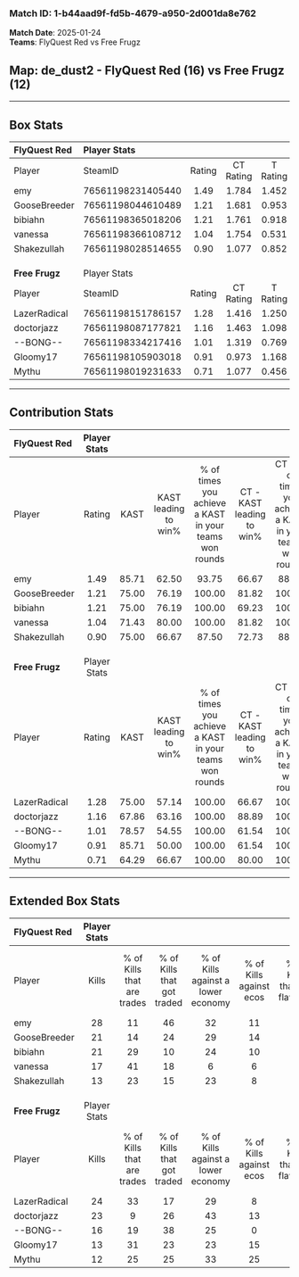 ### Match ID: 1-b44aad9f-fd5b-4679-a950-2d001da8e762  
**Match Date**: 2025-01-24  
**Teams**: FlyQuest Red vs Free Frugz  

## **Map**: de_dust2 - FlyQuest Red (16) vs Free Frugz (12)  
---  

## Box Stats  

| **FlyQuest Red** | Player Stats      |        |           |          |       |       |       |         |        |      |     |
| :- | :- | :-: | :-: | :-: | :-: | :-: | :-: | :-: | :-: | :-: | :-: |
| Player           | SteamID           | Rating | CT Rating | T Rating | KAST  |  ADR  | Kills | Assists | Deaths | K/D  | HS% |
| emy              | 76561198231405440 |  1.49  |   1.784   |  1.452   | 85.71 | 111.1 |  28   |    6    |   23   | 1.22 | 28  |
| GooseBreeder     | 76561198044610489 |  1.21  |   1.681   |  0.953   | 75.00 | 87.3  |  21   |   11    |   19   | 1.11 | 57  |
| bibiahn          | 76561198365018206 |  1.21  |   1.761   |  0.918   | 75.00 | 76.9  |  21   |    4    |   16   | 1.31 | 42  |
| vanessa          | 76561198366108712 |  1.04  |   1.754   |  0.531   | 71.43 | 50.7  |  17   |   10    |   14   | 1.21 | 35  |
| Shakezullah      | 76561198028514655 |  0.90  |   1.077   |  0.852   | 75.00 | 52.8  |  13   |    7    |   16   | 0.81 | 30  |
|                  |                   |        |           |          |       |       |       |         |        |      |     |
|                  |                   |        |           |          |       |       |       |         |        |      |     |
|                  |                   |        |           |          |       |       |       |         |        |      |     |
| **Free Frugz**   | Player Stats      |        |           |          |       |       |       |         |        |      |     |
| Player           | SteamID           | Rating | CT Rating | T Rating | KAST  |  ADR  | Kills | Assists | Deaths | K/D  | HS% |
| LazerRadical     | 76561198151786157 |  1.28  |   1.416   |  1.250   | 75.00 | 96.5  |  24   |    6    |   21   | 1.14 | 50  |
| doctorjazz       | 76561198087177821 |  1.16  |   1.463   |  1.098   | 67.86 | 84.5  |  23   |    6    |   21   | 1.10 | 47  |
| --BONG--         | 76561198334217416 |  1.01  |   1.319   |  0.769   | 78.57 | 63.4  |  16   |    5    |   18   | 0.89 | 68  |
| Gloomy17         | 76561198105903018 |  0.91  |   0.973   |  1.168   | 85.71 | 53.1  |  13   |    4    |   19   | 0.68 | 46  |
| Mythu            | 76561198019231633 |  0.71  |   1.077   |  0.456   | 64.29 | 57.1  |  12   |    8    |   21   | 0.57 | 58  |
---  

## Contribution Stats  

| **FlyQuest Red** | Player Stats |       |                      |                                                        |                           |                                                             |                          |                                                            |
| :- | :-: | :-: | :-: | :-: | :-: | :-: | :-: | :-: |
| Player           |    Rating    | KAST  | KAST leading to win% | % of times you achieve a KAST in your teams won rounds | CT - KAST leading to win% | CT - % of times you achieve a KAST in your teams won rounds | T - KAST leading to win% | T - % of times you achieve a KAST in your teams won rounds |
| emy              |     1.49     | 85.71 |        62.50         |                         93.75                          |           66.67           |                            88.89                            |          58.33           |                           100.00                           |
| GooseBreeder     |     1.21     | 75.00 |        76.19         |                         100.00                         |           81.82           |                           100.00                            |          70.00           |                           100.00                           |
| bibiahn          |     1.21     | 75.00 |        76.19         |                         100.00                         |           69.23           |                           100.00                            |          87.50           |                           100.00                           |
| vanessa          |     1.04     | 71.43 |        80.00         |                         100.00                         |           81.82           |                           100.00                            |          77.78           |                           100.00                           |
| Shakezullah      |     0.90     | 75.00 |        66.67         |                         87.50                          |           72.73           |                            88.89                            |          60.00           |                           85.71                            |
|                  |              |       |                      |                                                        |                           |                                                             |                          |                                                            |
|                  |              |       |                      |                                                        |                           |                                                             |                          |                                                            |
|                  |              |       |                      |                                                        |                           |                                                             |                          |                                                            |
| **Free Frugz**   | Player Stats |       |                      |                                                        |                           |                                                             |                          |                                                            |
| Player           |    Rating    | KAST  | KAST leading to win% | % of times you achieve a KAST in your teams won rounds | CT - KAST leading to win% | CT - % of times you achieve a KAST in your teams won rounds | T - KAST leading to win% | T - % of times you achieve a KAST in your teams won rounds |
| LazerRadical     |     1.28     | 75.00 |        57.14         |                         100.00                         |           66.67           |                           100.00                            |          44.44           |                           100.00                           |
| doctorjazz       |     1.16     | 67.86 |        63.16         |                         100.00                         |           88.89           |                           100.00                            |          40.00           |                           100.00                           |
| --BONG--         |     1.01     | 78.57 |        54.55         |                         100.00                         |           61.54           |                           100.00                            |          44.44           |                           100.00                           |
| Gloomy17         |     0.91     | 85.71 |        50.00         |                         100.00                         |           61.54           |                           100.00                            |          36.36           |                           100.00                           |
| Mythu            |     0.71     | 64.29 |        66.67         |                         100.00                         |           80.00           |                           100.00                            |          50.00           |                           100.00                           |
---  

## Extended Box Stats  

| **FlyQuest Red** | Player Stats |                            |                            |                                    |                         |                              |                                 |        |                             |                                     |                          |                               |                            |
| :- | :-: | :-: | :-: | :-: | :-: | :-: | :-: | :-: | :-: | :-: | :-: | :-: | :-: |
| Player           |    Kills     | % of Kills that are trades | % of Kills that got traded | % of Kills against a lower economy | % of Kills against ecos | % of Kills that are flawless | % of Kills that are close duels | Deaths | % of Deaths that get traded | % of Deaths against a lower economy | % of Deaths against ecos | % of Deaths that are flawless | % of Deaths that are close |
| emy              |      28      |             11             |             46             |                 32                 |           11            |              68              |                4                |   23   |             26              |                 17                  |            4             |              57               |             22             |
| GooseBreeder     |      21      |             14             |             24             |                 29                 |           14            |              67              |                0                |   19   |             21              |                 11                  |            0             |              68               |             11             |
| bibiahn          |      21      |             29             |             10             |                 24                 |           10            |              57              |                0                |   16   |             31              |                  6                  |            0             |              63               |             13             |
| vanessa          |      17      |             41             |             18             |                 6                  |            6            |              65              |                6                |   14   |             21              |                  0                  |            0             |              79               |             7              |
| Shakezullah      |      13      |             23             |             15             |                 23                 |            8            |              77              |                0                |   16   |             25              |                  6                  |            0             |              75               |             6              |
|                  |              |                            |                            |                                    |                         |                              |                                 |        |                             |                                     |                          |                               |                            |
|                  |              |                            |                            |                                    |                         |                              |                                 |        |                             |                                     |                          |                               |                            |
|                  |              |                            |                            |                                    |                         |                              |                                 |        |                             |                                     |                          |                               |                            |
| **Free Frugz**   | Player Stats |                            |                            |                                    |                         |                              |                                 |        |                             |                                     |                          |                               |                            |
| Player           |    Kills     | % of Kills that are trades | % of Kills that got traded | % of Kills against a lower economy | % of Kills against ecos | % of Kills that are flawless | % of Kills that are close duels | Deaths | % of Deaths that get traded | % of Deaths against a lower economy | % of Deaths against ecos | % of Deaths that are flawless | % of Deaths that are close |
| LazerRadical     |      24      |             33             |             17             |                 29                 |            8            |              71              |                4                |   21   |             14              |                 14                  |            0             |              43               |             5              |
| doctorjazz       |      23      |             9              |             26             |                 43                 |           13            |              70              |               17                |   21   |             33              |                 14                  |            0             |              86               |             5              |
| --BONG--         |      16      |             19             |             38             |                 25                 |            0            |              56              |               13                |   18   |             17              |                 17                  |            0             |              61               |             0              |
| Gloomy17         |      13      |             31             |             23             |                 23                 |           15            |              54              |               23                |   19   |             42              |                 11                  |            0             |              63               |             0              |
| Mythu            |      12      |             25             |             25             |                 33                 |           25            |              75              |                8                |   21   |             19              |                 10                  |            0             |              76               |             0              |

